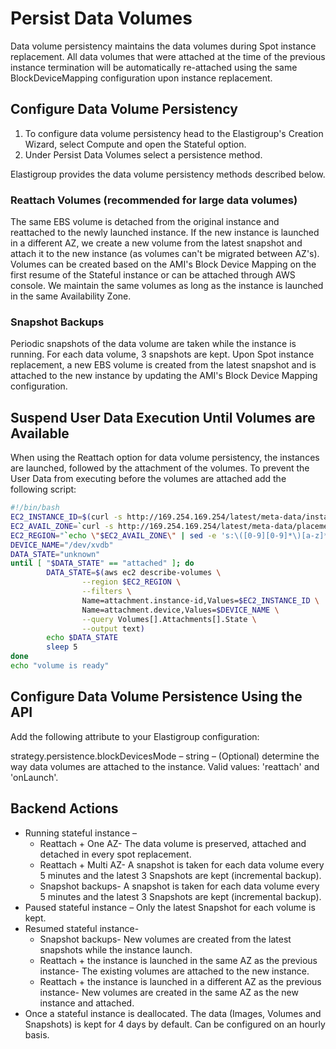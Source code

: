 <meta name="robots" content="noindex">

# Persist Data Volumes

Data volume persistency maintains the data volumes during Spot instance replacement. All data volumes that were attached at the time of the previous instance termination will be automatically re-attached using the same BlockDeviceMapping configuration upon instance replacement.

## Configure Data Volume Persistency

1. To configure data volume persistency head to the Elastigroup's Creation Wizard, select Compute and open the Stateful option.
2. Under Persist Data Volumes select a persistence method.

Elastigroup provides the data volume persistency methods described below.

### Reattach Volumes (recommended for large data volumes)

The same EBS volume is detached from the original instance and reattached to the newly launched instance. If the new instance is launched in a different AZ, we create a new volume from the latest snapshot and attach it to the new instance (as volumes can't be migrated between AZ's). Volumes can be created based on the AMI's Block Device Mapping on the first resume of the Stateful instance or can be attached through AWS console. We maintain the same volumes as long as the instance is launched in the same Availability Zone.

### Snapshot Backups

Periodic snapshots of the data volume are taken while the instance is running. For each data volume, 3 snapshots are kept. Upon Spot instance replacement, a new EBS volume is created from the latest snapshot and is attached to the new instance by updating the AMI's Block Device Mapping configuration.

## Suspend User Data Execution Until Volumes are Available

When using the Reattach option for data volume persistency, the instances are launched, followed by the attachment of the volumes. To prevent the User Data from executing before the volumes are attached add the following script:

```bash
#!/bin/bash
EC2_INSTANCE_ID=$(curl -s http://169.254.169.254/latest/meta-data/instance-id)
EC2_AVAIL_ZONE=`curl -s http://169.254.169.254/latest/meta-data/placement/availability-zone`
EC2_REGION="`echo \"$EC2_AVAIL_ZONE\" | sed -e 's:\([0-9][0-9]*\)[a-z]*\$:\\1:'`"
DEVICE_NAME="/dev/xvdb"
DATA_STATE="unknown"
until [ "$DATA_STATE" == "attached" ]; do
        DATA_STATE=$(aws ec2 describe-volumes \
                --region $EC2_REGION \
                --filters \
                Name=attachment.instance-id,Values=$EC2_INSTANCE_ID \
                Name=attachment.device,Values=$DEVICE_NAME \
                --query Volumes[].Attachments[].State \
                --output text)
        echo $DATA_STATE
        sleep 5
done
echo "volume is ready"
```

## Configure Data Volume Persistence Using the API

Add the following attribute to your Elastigroup configuration:

strategy.persistence.blockDevicesMode – string – (Optional) determine the way data volumes are attached to the instance. Valid values: 'reattach' and 'onLaunch'.

## Backend Actions

- Running stateful instance –
  - Reattach + One AZ- The data volume is preserved, attached and detached in every spot replacement.
  - Reattach + Multi AZ- A snapshot is taken for each data volume every 5 minutes and the latest 3 Snapshots are kept (incremental backup).
  - Snapshot backups- A snapshot is taken for each data volume every 5 minutes and the latest 3 Snapshots are kept (incremental backup).
- Paused stateful instance – Only the latest Snapshot for each volume is kept.
- Resumed stateful instance-
  - Snapshot backups- New volumes are created from the latest snapshots while the instance launch.
  - Reattach + the instance is launched in the same AZ as the previous instance- The existing volumes are attached to the new instance.
  - Reattach + the instance is launched in a different AZ as the previous instance- New volumes are created in the same AZ as the new instance and attached.
- Once a stateful instance is deallocated. The data (Images, Volumes and Snapshots) is kept for 4 days by default. Can be configured on an hourly basis.
